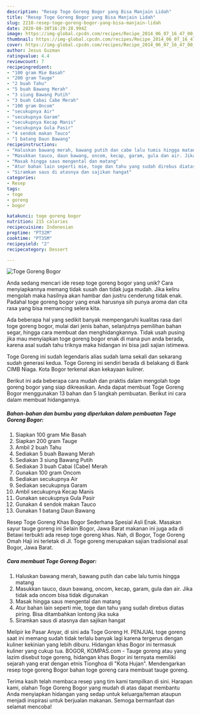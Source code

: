 ```yaml
---
description: "Resep Toge Goreng Bogor yang Bisa Manjain Lidah"
title: "Resep Toge Goreng Bogor yang Bisa Manjain Lidah"
slug: 2210-resep-toge-goreng-bogor-yang-bisa-manjain-lidah
date: 2020-08-30T16:29:28.994Z
image: https://img-global.cpcdn.com/recipes/Recipe_2014_06_07_16_47_00_126_5eb7f0/751x532cq70/toge-goreng-bogor-foto-resep-utama.jpg
thumbnail: https://img-global.cpcdn.com/recipes/Recipe_2014_06_07_16_47_00_126_5eb7f0/751x532cq70/toge-goreng-bogor-foto-resep-utama.jpg
cover: https://img-global.cpcdn.com/recipes/Recipe_2014_06_07_16_47_00_126_5eb7f0/751x532cq70/toge-goreng-bogor-foto-resep-utama.jpg
author: Jesus Guzman
ratingvalue: 4.4
reviewcount: 7
recipeingredient:
- "100 gram Mie Basah"
- "200 gram Tauge"
- "2 buah Tahu"
- "5 buah Bawang Merah"
- "3 siung Bawang Putih"
- "3 buah Cabai Cabe Merah"
- "100 gram Oncom"
- "secukupnya Air"
- "secukupnya Garam"
- "secukupnya Kecap Manis"
- "secukupnya Gula Pasir"
- "4 sendok makan Tauco"
- "1 batang Daun Bawang"
recipeinstructions:
- "Haluskan bawang merah, bawang putih dan cabe lalu tumis hingga matang"
- "Masukkan tauco, daun bawang, oncom, kecap, garam, gula dan air. Jika tidak ada oncom bisa tidak digunakan"
- "Masak hingga saus mengental dan matang"
- "Atur bahan lain seperti mie, toge dan tahu yang sudah direbus diatas piring. Bisa ditambahkan lontong jika suka"
- "Siramkan saus di atasnya dan sajikan hangat"
categories:
- Resep
tags:
- toge
- goreng
- bogor

katakunci: toge goreng bogor 
nutrition: 215 calories
recipecuisine: Indonesian
preptime: "PT32M"
cooktime: "PT35M"
recipeyield: "2"
recipecategory: Dessert

---
```



![Toge Goreng Bogor](https://img-global.cpcdn.com/recipes/Recipe_2014_06_07_16_47_00_126_5eb7f0/751x532cq70/toge-goreng-bogor-foto-resep-utama.jpg)

Anda sedang mencari ide resep toge goreng bogor yang unik? Cara menyiapkannya memang tidak susah dan tidak juga mudah. Jika keliru mengolah maka hasilnya akan hambar dan justru cenderung tidak enak. Padahal toge goreng bogor yang enak harusnya sih punya aroma dan cita rasa yang bisa memancing selera kita.

Ada beberapa hal yang sedikit banyak mempengaruhi kualitas rasa dari toge goreng bogor, mulai dari jenis bahan, selanjutnya pemilihan bahan segar, hingga cara membuat dan menghidangkannya. Tidak usah pusing jika mau menyiapkan toge goreng bogor enak di mana pun anda berada, karena asal sudah tahu triknya maka hidangan ini bisa jadi sajian istimewa.

Toge Goreng ini sudah legendaris alias sudah lama sekali dan sekarang sudah generasi kedua. Toge Goreng ini sendiri berada di belakang di Bank CIMB Niaga. Kota Bogor terkenal akan kekayaan kuliner.


Berikut ini ada beberapa cara mudah dan praktis dalam mengolah toge goreng bogor yang siap dikreasikan. Anda dapat membuat Toge Goreng Bogor menggunakan 13 bahan dan 5 langkah pembuatan. Berikut ini cara dalam membuat hidangannya.

<!--inarticleads1-->

##### Bahan-bahan dan bumbu yang diperlukan dalam pembuatan Toge Goreng Bogor:

1. Siapkan 100 gram Mie Basah
1. Siapkan 200 gram Tauge
1. Ambil 2 buah Tahu
1. Sediakan 5 buah Bawang Merah
1. Sediakan 3 siung Bawang Putih
1. Sediakan 3 buah Cabai (Cabe) Merah
1. Gunakan 100 gram Oncom
1. Sediakan secukupnya Air
1. Sediakan secukupnya Garam
1. Ambil secukupnya Kecap Manis
1. Gunakan secukupnya Gula Pasir
1. Gunakan 4 sendok makan Tauco
1. Gunakan 1 batang Daun Bawang


Resep Toge Goreng Khas Bogor Sederhana Spesial Asli Enak. Masakan sayur tauge goreng ini Selain Bogor, Jawa Barat makanan ini juga ada di Betawi terbukti ada resep toge goreng khas. Nah, di Bogor, Toge Goreng Omah Haji ini terletak di Jl. Toge goreng merupakan sajian tradisional asal Bogor, Jawa Barat. 

<!--inarticleads2-->

##### Cara membuat Toge Goreng Bogor:

1. Haluskan bawang merah, bawang putih dan cabe lalu tumis hingga matang
1. Masukkan tauco, daun bawang, oncom, kecap, garam, gula dan air. Jika tidak ada oncom bisa tidak digunakan
1. Masak hingga saus mengental dan matang
1. Atur bahan lain seperti mie, toge dan tahu yang sudah direbus diatas piring. Bisa ditambahkan lontong jika suka
1. Siramkan saus di atasnya dan sajikan hangat


Melipir ke Pasar Anyar, di sini ada Toge Goreng H. PENJUAL toge goreng saat ini memang sudah tidak terlalu banyak lagi karena tergerus dengan kuliner kekinian yang lebih diburu. Hidangan khas Bogor ini termasuk kuliner yang cukup tua. BOGOR, KOMPAS.com - Tauge goreng atau yang lazim disebut toge goreng, hidangan khas Bogor ini ternyata memiliki sejarah yang erat dengan etnis Tionghoa di &#34;Kota Hujan&#34;. Mendengarkan resep toge goreng Bogor bahan toge goreng cara membuat tauge goreng. 

Terima kasih telah membaca resep yang tim kami tampilkan di sini. Harapan kami, olahan Toge Goreng Bogor yang mudah di atas dapat membantu Anda menyiapkan hidangan yang sedap untuk keluarga/teman ataupun menjadi inspirasi untuk berjualan makanan. Semoga bermanfaat dan selamat mencoba!
